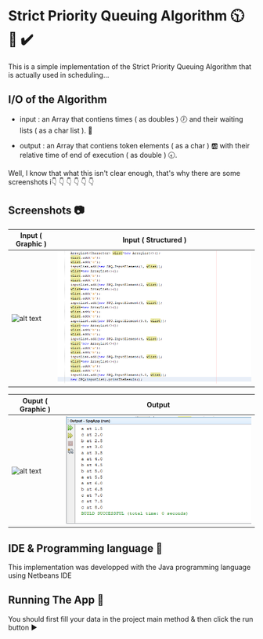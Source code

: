 # Strict Priority Queuing Algorithm 🕥 📏 ✔️

 This is a simple implementation of the Strict Priority Queuing Algorithm that is actually used in scheduling...
 
 ## I/O of the Algorithm  
 
 * input  : an Array that contiens times ( as doubles ) 🕖 and their waiting lists ( as a char list ). 📜
 
 * output : an Array that contiens token elements ( as a char ) 🆎 with their relative time of end of execution ( as double ) 🕣.
 
 Well, I know that what this isn't clear enough, that's why there are some screenshots i👇 👇 👇 👇 👇 👇
 
 
 ## Screenshots 📷
 
 | Input ( Graphic ) | Input ( Structured ) |
| ------------- |:-------------:|
| ![alt text](https://github.com/NINadjem/Strict-Priority-Queuing-Algorithm/blob/master/Screenshots/graphic_representation_of_problem.png "Input ( Graphic )" )| ![alt text](https://github.com/NINadjem/Strict-Priority-Queuing-Algorithm/blob/master/Screenshots/input.png "Input ( Structured )" ) |


| Ouput ( Graphic ) | Output |
| ------------- |:-------------:|
| ![alt text](https://github.com/NINadjem/Strict-Priority-Queuing-Algorithm/blob/master/Screenshots/graphic_representation_of_solution.png "Ouput ( Graphic )" ) | ![alt text](https://github.com/NINadjem/Strict-Priority-Queuing-Algorithm/blob/master/Screenshots/output.png "Output" ) |

## IDE & Programming language 🔧

This implementation was developped with the Java programming language using Netbeans IDE 

## Running The App 🔌

You should first fill your data in the project main method & then click the run button ▶️
